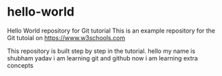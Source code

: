 # hello-world
Hello World repository for Git tutorial
This is an example repository for the Git tutoial on https://www.w3schools.com

This repository is built step by step in the tutorial.
hello my name is shubham yadav i am learning git and github
now i am learning extra concepts 
